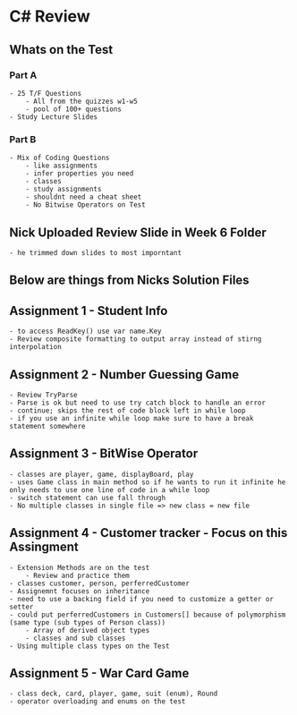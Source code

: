 # C# Review 

##  Whats on the Test 
### Part A
    - 25 T/F Questions 
        - All from the quizzes w1-w5 
        - pool of 100+ questions 
    - Study Lecture Slides
### Part B 
    - Mix of Coding Questions 
        - like assignments 
        - infer properties you need 
        - classes 
        - study assignments 
        - shouldnt need a cheat sheet 
        - No Bitwise Operators on Test

## Nick Uploaded Review Slide in Week 6 Folder 
    - he trimmed down slides to most imporntant 

## Below are things from Nicks Solution Files 

## Assignment 1 - Student Info
    - to access ReadKey() use var name.Key 
    - Review composite formatting to output array instead of stirng interpolation 

## Assignment 2 - Number Guessing Game
    - Review TryParse
    - Parse is ok but need to use try catch block to handle an error 
    - continue; skips the rest of code block left in while loop 
    - if you use an infinite while loop make sure to have a break statement somewhere 

## Assignment 3 - BitWise Operator 
    - classes are player, game, displayBoard, play
    - uses Game class in main method so if he wants to run it infinite he only needs to use one line of code in a while loop 
    - switch statement can use fall through 
    - No multiple classes in single file => new class = new file 

## Assignment 4 - Customer tracker  - Focus on this Assingment
    - Extension Methods are on the test
        - Review and practice them
    - classes customer, person, perferredCustomer 
    - Assignemnt focuses on inheritance 
    - need to use a backing field if you need to customize a getter or setter 
    - could put perferredCustomers in Customers[] because of polymorphism (same type (sub types of Person class)) 
        - Array of derived object types 
        - classes and sub classes 
    - Using multiple class types on the Test 

## Assignment 5 - War Card Game 
 
    - class deck, card, player, game, suit (enum), Round 
    - operator overloading and enums on the test


